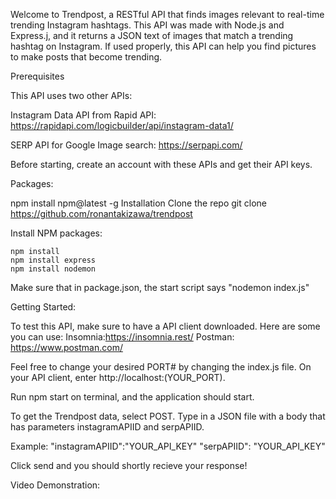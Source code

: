Welcome to Trendpost, a RESTful API that finds images relevant to real-time trending Instagram hashtags. This API was made with Node.js and Express.j, and it returns a JSON text of images that match a trending hashtag on Instagram. If used properly, this API can help you find pictures to make posts that become trending. 


Prerequisites

This API uses two other APIs: 

Instagram Data API from Rapid API: https://rapidapi.com/logicbuilder/api/instagram-data1/

SERP API for Google Image search: https://serpapi.com/


Before starting, create an account with these APIs and get their API keys. 

Packages:

npm install npm@latest -g
Installation
Clone the repo
git clone https://github.com/ronantakizawa/trendpost

Install NPM packages:
```
npm install
npm install express
npm install nodemon
```
Make sure that in package.json, the start script says "nodemon index.js"



Getting Started:

To test this API, make sure to have a API client downloaded. 
Here are some you can use:
Insomnia:https://insomnia.rest/
Postman: https://www.postman.com/

Feel free to change your desired PORT# by changing the index.js file. 
On your API client, enter http://localhost:(YOUR_PORT). 

Run npm start on terminal, and the application should start.

To get the Trendpost data, select POST. 
Type in a JSON file with a body that has parameters instagramAPIID and serpAPIID.

Example:
"instagramAPIID":"YOUR_API_KEY"
"serpAPIID": "YOUR_API_KEY"

Click send and you should shortly recieve your response!


Video Demonstration:
